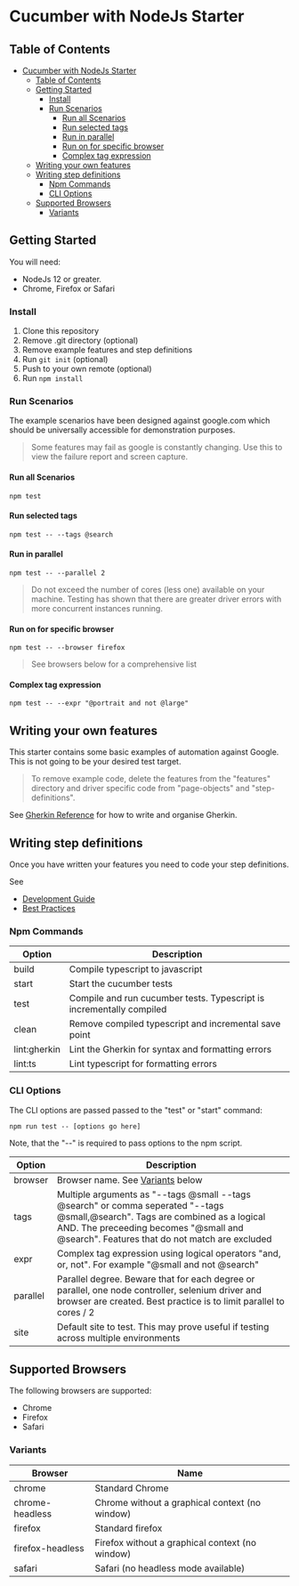 # Cucumber with NodeJs Starter

## Table of Contents
- [Cucumber with NodeJs Starter](#cucumber-with-nodejs-starter)
  - [Table of Contents](#table-of-contents)
  - [Getting Started](#getting-started)
    - [Install](#install)
    - [Run Scenarios](#run-scenarios)
      - [Run all Scenarios](#run-all-scenarios)
      - [Run selected tags](#run-selected-tags)
      - [Run in parallel](#run-in-parallel)
      - [Run on for specific browser](#run-on-for-specific-browser)
      - [Complex tag expression](#complex-tag-expression)
  - [Writing your own features](#writing-your-own-features)
  - [Writing step definitions](#writing-step-definitions)
    - [Npm Commands](#npm-commands)
    - [CLI Options](#cli-options)
  - [Supported Browsers](#supported-browsers)
    - [Variants](#variants)

## Getting Started
You will need:
* NodeJs 12 or greater.
* Chrome, Firefox or Safari

### Install
1. Clone this repository
2. Remove .git directory (optional)
3. Remove example features and step definitions
4. Run ```git init``` (optional)
5. Push to your own remote (optional)
6. Run ```npm install```


### Run Scenarios
The example scenarios have been designed against google.com which should be universally accessible for demonstration purposes. 

> Some features may fail as google is constantly changing. Use this to view the failure report and screen capture.

#### Run all Scenarios

```
npm test
```

#### Run selected tags

```
npm test -- --tags @search
```

#### Run in parallel

```
npm test -- --parallel 2
```
> Do not exceed the number of cores (less one) available on your machine. Testing has shown that there are greater driver errors with more concurrent instances running.

#### Run on for specific browser

```
npm test -- --browser firefox
```
> See browsers below for a comprehensive list

#### Complex tag expression

```
npm test -- --expr "@portrait and not @large"
```

## Writing your own features
This starter contains some basic examples of automation against Google. This is not going to be your desired test target.

> To remove example code, delete the features from the "features" directory and driver specific code from "page-objects" and "step-definitions".

See [Gherkin Reference](https://cucumber.io/docs/gherkin/) for how to write and organise Gherkin.

## Writing step definitions
Once you have written your features you need to code your step definitions.

See 
* [Development Guide](DEVELOP.md)
* [Best Practices](BEST.md)

### Npm Commands

| Option       | Description                                                          |
| ------------ | -------------------------------------------------------------------- |
| build        | Compile typescript to javascript                                     |
| start        | Start the cucumber tests                                             |
| test         | Compile and run cucumber tests. Typescript is incrementally compiled |
| clean        | Remove compiled typescript and incremental save point                |
| lint:gherkin | Lint the Gherkin for syntax and formatting errors                    |
| lint:ts      | Lint typescript for formatting errors                                |
### CLI Options

The CLI options are passed passed to the "test" or "start" command:

```
npm run test -- [options go here]
```
Note, that the "--" is required to pass options to the npm script.

| Option   | Description                                                                                                                                                                                                               |
| -------- | ------------------------------------------------------------------------------------------------------------------------------------------------------------------------------------------------------------------------- |
| browser  | Browser name. See [Variants](#variants) below                                                                                                                                                                             |
| tags     | Multiple arguments as "--tags @small --tags @search" or comma seperated "--tags @small,@search". Tags are combined as a logical AND. The preceeding becomes "@small and @search". Features that do not match are excluded |
| expr     | Complex tag expression using logical operators "and, or, not". For example "@small and not @search"                                                                                                                       |
| parallel | Parallel degree. Beware that for each degree or parallel, one node controller, selenium driver and browser are created. Best practice is to limit parallel to cores / 2                                                   |
| site     | Default site to test. This may prove useful if testing across multiple environments                                                                                                                                       |

## Supported Browsers
The following browsers are supported:
* Chrome
* Firefox
* Safari

### Variants
| Browser          | Name                                            |
| ---------------- | ----------------------------------------------- |
| chrome           | Standard Chrome                                 |
| chrome-headless  | Chrome without a graphical context (no window)  |
| firefox          | Standard firefox                                |
| firefox-headless | Firefox without a graphical context (no window) |
| safari           | Safari (no headless mode available)             |